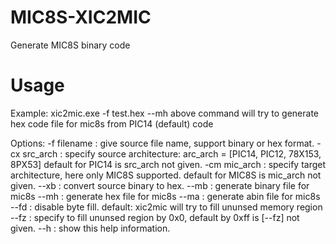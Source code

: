 # MIC8S-XIC2MIC
Generate MIC8S binary code

# Usage
Example: xic2mic.exe -f test.hex --mh
  above command will try to generate hex code file for mic8s from PIC14 (default) code
  
Options:
  -f filename   : give source file name, support binary or hex format.
  -cx src_arch  : specify source architecture:
                  arc_arch = [PIC14, PIC12, 78X153, 8PX53]
                  default for PIC14 is src_arch not given.
  -cm mic_arch  : specify target architecture, here only MIC8S supported.
                  default for MIC8S is mic_arch not given.
  --xb          : convert source binary to hex.
  --mb          : generate binary file for mic8s
  --mh          : generate hex file for mic8s
  --ma          : generate abin file for mic8s
  --fd          : disable byte fill.
                  default: xic2mic will try to fill ununsed memory region
  --fz          : specify to fill ununsed region by 0x0, default by 0xff is [--fz] not given.
  --h           : show this help information.
  
